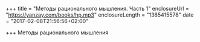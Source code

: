 +++
title = "Методы рационального мышления. Часть 1"
enclosureUrl = "https://yanzay.com/books/hp.mp3"
enclosureLength = "1385415578"
date = "2017-02-08T21:56:56+02:00"

+++
Методы рационального мышления
